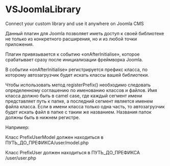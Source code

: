 # VSJoomlaLibrary
Connect your custom library and use it anywhere on Joomla CMS

Данный плагин для Joomla позволяет иметь доступ к своей библиотеке не только из конкретного расширения, но и из любой точки приложения. 

Плагин привязывается к событию «onAfterInitialise», которое срабатывает сразу после инициализации фреймворка Joomla.

В событии «onAfterInitialise» регистрируется префикс класса, по которому автозагрузчик будет искать классы вашей библиотеки.

Чтобы использовать метод registerPrefix() необходимо следовать определенному соглашению по именованию классов и файлов. Имя класса должно быть в camel case, где каждый сегмент имени представляет путь к папке, а последний сегмент является именем файла класса. Если в имени класса только одна часть, то автозагрузчик будет искать файл в папке с таким же названием. Названия папок должны быть в нижнем регистре.

Например:

Класс PrefixUserModel должен находиться в ПУТЬ_ДО_ПРЕФИКСА/user/model.php

Класс PrefixUser должен находиться в ПУТЬ_ДО_ПРЕФИКСА /user/user.php

